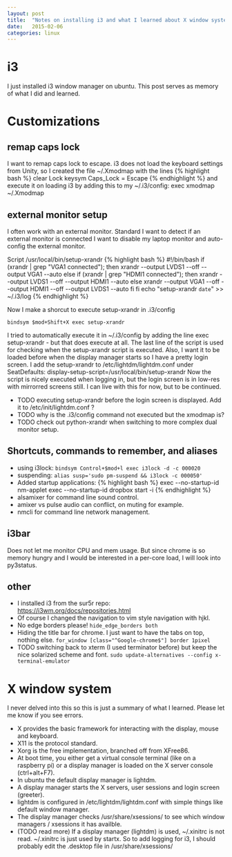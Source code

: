 ```yaml
---
layout: post
title:  "Notes on installing i3 and what I learned about X window system"
date:   2015-02-06
categories: linux
---
```


# i3

I just installed i3 window manager on ubuntu. This post serves as memory of what I did and learned.

# Customizations

## remap caps lock

I want to remap caps lock to escape.
i3 does not load the keyboard settings from Unity, so I created the file ~/.Xmodmap with the lines
{% highlight bash %}
clear Lock
keysym Caps_Lock = Escape
{% endhighlight %}
and execute it on loading i3 by adding this to my ~/.i3/config:
exec xmodmap ~/.Xmodmap

## external monitor setup

I often work with an external monitor.
Standard I want to detect if an external monitor is connected I want to disable my laptop monitor and auto-config the external monitor.

Script /usr/local/bin/setup-xrandr
{% highlight bash %}
#!/bin/bash
if (xrandr | grep "VGA1 connected"); then
    xrandr --output LVDS1 --off --output VGA1 --auto
else
    if (xrandr | grep "HDMI1 connected"); then
        xrandr --output LVDS1 --off --output HDMI1 --auto
    else
        xrandr --output VGA1 --off --output HDMI1 --off --output LVDS1 --auto
    fi
fi
echo "setup-xrandr `date`" >> ~/.i3/log
{% endhighlight %}

Now I make a shorcut to execute setup-xrandr in .i3/config

```
bindsym $mod+Shift+X exec setup-xrandr
```

I tried to automatically execute it in ~/.i3/config by adding the line exec setup-xrandr - but that does execute at all.
The last line of the script is used for checking when the setup-xrandr script is executed.
Also, I want it to be loaded before when the display manager starts so I have a pretty login screen.
I add the setup-xrandr to /etc/lightdm/lightdm.conf under SeatDefaults:
display-setup-script=/usr/local/bin/setup-xrandr
Now the script is nicely executed when logging in, but the login screen is in low-res with mirrorred screens still.
I can live with this for now, but to be continued.

+ TODO executing setup-xrandr before the login screen is displayed. Add it to /etc/init/lightdm.conf ?
+ TODO why is the .i3/config command not executed but the xmodmap is?
+ TODO check out python-xrandr when switching to more complex dual monitor setup.

## Shortcuts, commands to remember, and aliases

+ using i3lock: ```bindsym Control+$mod+l exec i3lock -d -c 000020```
+ suspending: ```alias susp='sudo pm-suspend && i3lock -c 000050'```
+ Added startup applications:
{% highlight bash %}
    exec --no-startup-id nm-applet
    exec --no-startup-id dropbox start -i
{% endhighlight %}
+ alsamixer for command line sound control.
+ amixer vs pulse audio can conflict, on muting for example.
+ nmcli for command line network management.

## i3bar
Does not let me monitor CPU and mem usage.
But since chrome is so memory hungry and I would be interested in a per-core load, I will look into py3status.

## other

+ I installed i3 from the sur5r repo: https://i3wm.org/docs/repositories.html
+ Of course I changed the navigation to vim style navigation with hjkl.
+ No edge borders please! ```hide_edge_borders both```
+ Hiding the title bar for chrome. I just want to have the tabs on top, nothing else. ```for_window [class="^Google-chrome$"] border 1pixel```
+ TODO switching back to xterm (I used terminator before) but keep the nice solarized scheme and font. ```sudo update-alternatives --config x-terminal-emulator```

# X window system
I never delved into this so this is just a summary of what I learned. Please let me know if you see errors.

+ X provides the basic framework for interacting with the display, mouse and keyboard.
+ X11 is the protocol standard.
+ Xorg is the free implementation, branched off from XFree86.
+ At boot time, you either get a virtual console terminal (like on a raspberry pi) or a display manager is loaded on the X server console (ctrl+alt+F7).
+ In ubuntu the default display manager is lightdm.
+ A display manager starts the X servers, user sessions and login screen (greeter).
+ lightdm is configured in /etc/lightdm/lightdm.conf with simple things like default window manager.
+ The display manager checks /usr/share/xsessions/ to see which window managers / xsessions it has availble.
+ (TODO read more) If a display manager (lightdm) is used, ~/.xinitrc is not read. ~/.xinitrc is just used by startx. So to add logging for i3, I should probably edit the .desktop file in /usr/share/xsessions/
